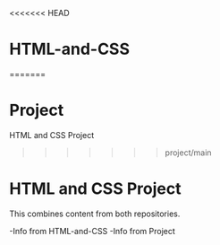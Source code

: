 <<<<<<< HEAD
# HTML-and-CSS
=======
# Project
HTML and CSS Project
>>>>>>> project/main

# HTML and CSS Project

This combines content from both repositories.

-Info from HTML-and-CSS
-Info from Project
